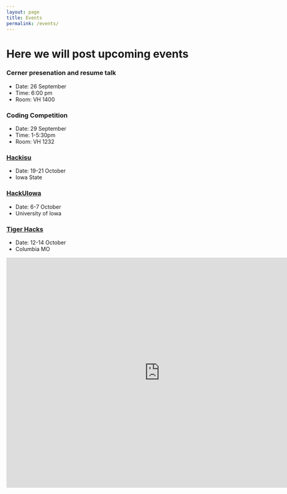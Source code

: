 ```yaml
---
layout: page
title: Events
permalink: /events/
---
```


# Here we will post upcoming events

### Cerner presenation and resume talk
* Date: 26 September 
* Time: 6:00 pm
* Room: VH 1400

### Coding Competition
- Date: 29 September
- Time: 1-5:30pm
- Room: VH 1232 

### [Hackisu][HI]
- Date: 19-21 October
- Iowa State

### [HackUIowa][HUI]
- Date: 6-7 October
- University of Iowa

### [Tiger Hacks][TH]
- Date: 12-14 October
- Columbia MO



<iframe src="https://calendar.google.com/calendar/embed?src=acm%40truman.edu&ctz=America%2FChicago" style="border: 0" width="800" height="600" frameborder="0" scrolling="no"></iframe>




   

[HT]: /acm/hacktruman/index.html
[HI]: https://hackisu.org
[SH]: https://hackathon.mst.edu
[RT]: https://www.eventbrite.com/e/shamhacks-2018-tickets-39820147132
[BI]: https://bsidesiowa.com
[HUI]: https://bigdata.uiowa.edu/
[TH]: http://tigerhacks.missouri.edu/